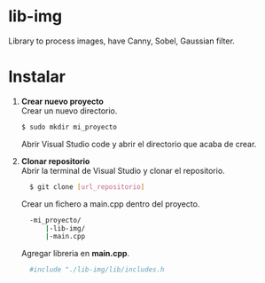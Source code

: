 # lib-img
Library to process images, have Canny, Sobel, Gaussian filter.
# Instalar
  1. **Crear nuevo proyecto**<br/>
     Crear un nuevo directorio.
     ```bash
     $ sudo mkdir mi_proyecto
     ```
     Abrir Visual Studio code y abrir el directorio que acaba de crear.
     
  2. **Clonar repositorio**<br/>
     Abrir la terminal de Visual Studio y clonar el repositorio.<br/>
     ```bash 
       $ git clone [url_repositorio]
     ```
     Crear un fichero a main.cpp dentro del proyecto.
     ```bash
       -mi_proyecto/
           |-lib-img/
           |-main.cpp
     ```
      Agregar libreria en <b>main.cpp</b>.<br/>
      ```bash main.cpp
        #include "./lib-img/lib/includes.h
      ```
